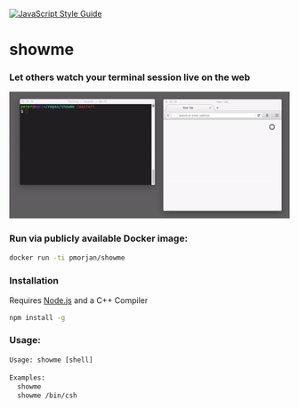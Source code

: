 [![JavaScript Style Guide](https://img.shields.io/badge/code%20style-standard-brightgreen.svg)](http://standardjs.com/)

# showme

### Let others watch your terminal session live on the web

![ScreenShot](showme.gif)

### Run via publicly available Docker image:
```sh
docker run -ti pmorjan/showme
```

### Installation
Requires [Node.js](https://nodejs.org/) and a C++ Compiler
```sh
npm install -g
```

### Usage:
```
Usage: showme [shell]

Examples:
  showme
  showme /bin/csh
```
